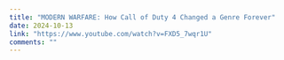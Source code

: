 ```yaml
---
title: "MODERN WARFARE: How Call of Duty 4 Changed a Genre Forever"
date: 2024-10-13
link: "https://www.youtube.com/watch?v=FXD5_7wqr1U"
comments: ""
---
```


